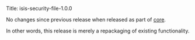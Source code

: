 Title: isis-security-file-1.0.0
                               
No changes since previous release when released as part of [core](../../../core/about.html).

In other words, this release is merely a repackaging of existing functionality.
 